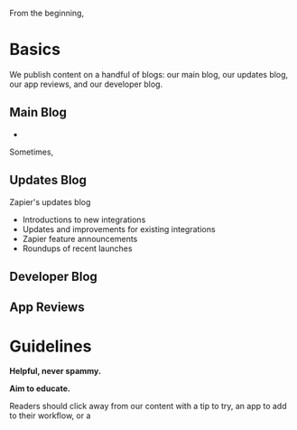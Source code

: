 From the beginning, 

# Basics

We publish content on a handful of blogs: our main blog, our updates blog, our app reviews, and our developer blog. 

## Main Blog

-

Sometimes, 

## Updates Blog

Zapier's updates blog

- Introductions to new integrations
- Updates and improvements for existing integrations
- Zapier feature announcements
- Roundups of recent launches

## Developer Blog



## App Reviews

# Guidelines

**Helpful, never spammy.**

**Aim to educate.**

Readers should click away from our content with a tip to try, an app to add to their workflow, or a 